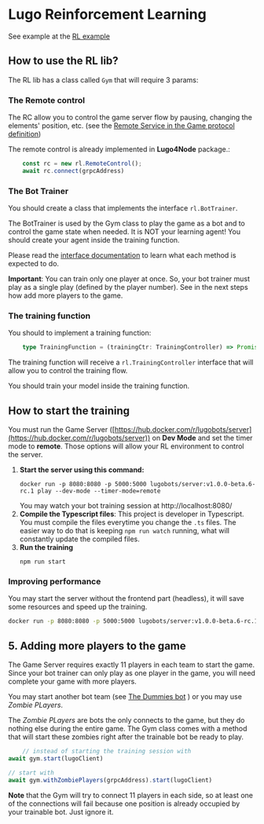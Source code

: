 # Lugo Reinforcement Learning 

See example at the [RL example](../../example/rl)

## How to use the RL lib?

The RL lib has a class called `Gym` that will require 3 params:

### The Remote control

The RC allow you to control the game server flow by pausing, changing the elements' position, etc. (see
the [Remote Service in the Game protocol definition](https://github.com/lugobots/protos/blob/master/doc/docs.md#remote))

The remote control is already implemented in **Lugo4Node** package.:
```typescript
    const rc = new rl.RemoteControl();
    await rc.connect(grpcAddress)
```

### The Bot Trainer

You should create a class that implements the interface `rl.BotTrainer`.

The BotTrainer is used by the Gym class to play the game as a bot and to control the game state when needed.
It is NOT your learning agent! You should create your agent inside the training function.

Please read the [interface documentation](interfaces.ts#L38) to learn what each method is expected to do.

**Important**: You can train only one player at once. So, your bot trainer must play as a single play (defined by the
player number). See in the next steps how add more players to the game.

### The training function

You should to implement a training function:

```typescript
    type TrainingFunction = (trainingCtr: TrainingController) => Promise<void>;
```
The training function will receive a `rl.TrainingController` interface that will allow you to control the training flow.

You should train your model inside the training function.

## How to start the training

You must run the Game Server ([https://hub.docker.com/r/lugobots/server](https://hub.docker.com/r/lugobots/server)) on **Dev Mode**
and set the timer mode to **remote**. Those options will allow your RL environment to control the server.

1. **Start the server using this command:**
    ```shell 
    docker run -p 8080:8080 -p 5000:5000 lugobots/server:v1.0.0-beta.6-rc.1 play --dev-mode --timer-mode=remote
    ```
    You may watch your bot training session at http://localhost:8080/
2. **Compile the Typescript files**: This project is developer in Typescript. You must compile the files everytime you
    change the `.ts` files. The easier way to do that is keeping `npm run watch` running, what will constantly update
    the compiled files.
3. **Run the training**
    ```shell
    npm run start
    ```

### Improving performance

You may start the server without the frontend part (headless), it will save some resources and speed up the training.

```bash 
docker run -p 8080:8080 -p 5000:5000 lugobots/server:v1.0.0-beta.6-rc.1 play --dev-mode --timer-mode=remote --headless
```

## 5. Adding more players to the game

The Game Server requires exactly 11 players in each team to start the game. Since your bot trainer can only play as one player in
the game, you will need complete your game with more players.

You may start another bot team (see [The Dummies bot](https://github.com/lugobots/the-dummies-go) ) or you may use _Zombie PLayers_.

The  _Zombie PLayers_ are bots the only connects to the game, but they do nothing else during the entire game. The Gym
class comes with a method that will start these zombies right after the trainable bot be ready to play.

```javascript
    // instead of starting the training session with 
await gym.start(lugoClient)

// start with
await gym.withZombiePlayers(grpcAddress).start(lugoClient)
```

**Note** that the Gym will try to connect 11 players in each side, so at least one of the connections will fail because
one position is already occupied by your trainable bot. Just ignore it.
